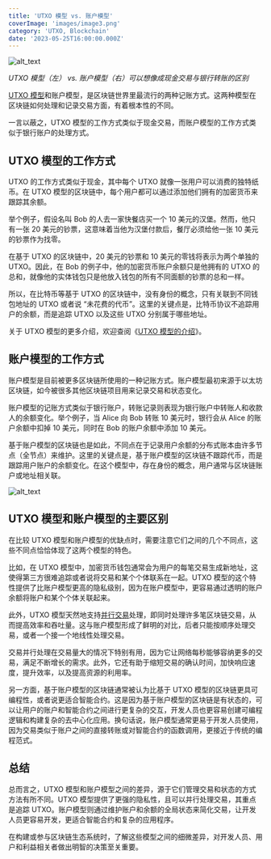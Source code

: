 ```yaml
---
title: 'UTXO 模型 vs. 账户模型'
coverImage: 'images/image3.png'
category: 'UTXO, Blockchain'
date: '2023-05-25T16:00:00.000Z'
---
```


![alt_text](images/image1.png 'image_tooltip')

_UTXO 模型（左） vs. 账户模型（右）可以想像成现金交易与银行转账的区别_

[UTXO 模型](https://www.nervos.org/knowledge-base/utxo_model_explained)和账户模型，是区块链世界里最流行的两种记账方式。这两种模型在区块链如何处理和记录交易方面，有着根本性的不同。

一言以蔽之，UTXO 模型的工作方式类似于现金交易，而账户模型的工作方式类似于银行账户的处理方式。

## UTXO 模型的工作方式

UTXO 的工作方式类似于现金，其中每个 UTXO 就像一张用户可以消费的独特纸币。在 UTXO 模型的区块链中，每个用户都可以通过添加他们拥有的加密货币来跟踪其余额。

举个例子，假设名叫 Bob 的人去一家快餐店买一个 10 美元的汉堡。然而，他只有一张 20 美元的钞票，这意味着当他为汉堡付款后，餐厅必须给他一张 10 美元的钞票作为找零。

在基于 UTXO 的区块链中，20 美元的钞票和 10 美元的零钱将表示为两个单独的 UTXO。因此，在 Bob 的例子中，他的加密货币账户余额只是他拥有的 UTXO 的总和，就像他的实体钱包只是他放入钱包的所有不同面额的钞票的总和一样。

所以，在比特币等基于 UTXO 的区块链中，没有身份的概念，只有关联到不同钱包地址的 UTXO 或者说 “未花费的代币”。这里的关键点是，比特币协议不追踪用户的余额，而是追踪 UTXO 以及这些 UTXO 分别属于哪些地址。

关于 UTXO 模型的更多介绍，欢迎查阅《[UTXO 模型的介绍](https://www.nervos.org/knowledge-base/utxo_model_explained)》。

## 账户模型的工作方式

账户模型是目前被更多区块链所使用的一种记账方式。账户模型最初来源于以太坊区块链，如今被很多其他区块链项目用来记录交易和状态变化。

账户模型的记账方式类似于银行账户，转账记录则表现为银行账户中转账人和收款人的余额变化。举个例子，当 Alice 向 Bob 转账 10 美元时，银行会从 Alice 的账户余额中扣掉 10 美元，同时在 Bob 的账户余额中添加 10 美元。

基于账户模型的区块链也是如此，不同点在于记录用户余额的分布式账本由许多节点（全节点）来维护。这里的关键点是，基于账户模型的区块链不跟踪代币，而是跟踪用户账户的余额变化。在这个模型中，存在身份的概念，用户通常与区块链账户或地址相关联。

![alt_text](images/image2.png 'image_tooltip')

## UTXO 模型和账户模型的主要区别

在比较 UTXO 模型和账户模型的优缺点时，需要注意它们之间的几个不同点，这些不同点恰恰体现了这两个模型的特色。

比如，在 UTXO 模型中，加密货币钱包通常会为用户的每笔交易生成新地址，这使得第三方很难追踪或者说将交易和某个个体联系在一起。UTXO 模型的这个特性提供了比账户模型更高的隐私级别，因为在账户模型中，更容易通过透明的账户余额将账户和某个个体关联起来。

此外，UTXO 模型天然地支持[并行交易](https://www.nervos.org/knowledge-base/The_Difference_Between_Parallel_and_Sequential_Transaction_Execution_in_Crypto_%28explainCKBot%29)处理，即同时处理许多笔区块链交易，从而提高效率和吞吐量。这与账户模型形成了鲜明的对比，后者只能按顺序处理交易，或者一个接一个地线性处理交易。

交易并行处理在交易量大的情况下特别有用，因为它让网络每秒能够容纳更多的交易，满足不断增长的需求。此外，它还有助于缩短交易的确认时间，加快响应速度，提升效率，以及提高资源的利用率。

另一方面，基于账户模型的区块链通常被认为比基于 UTXO 模型的区块链更具可编程性，或者说更适合智能合约。这是因为基于账户模型的区块链是有状态的，可以让用户的账户和智能合约之间进行更复杂的交互，开发人员也更容易创建可编程逻辑和构建复杂的去中心化应用。换句话说，账户模型通常更易于开发人员使用，因为交易类似于账户之间的直接转账或对智能合约的函数调用，更接近于传统的编程范式。

## 总结

总而言之，UTXO 模型和账户模型之间的差异，源于它们管理交易和状态的方式方法有所不同。UTXO 模型提供了更强的隐私性，且可以并行处理交易，其重点是追踪 UTXO。账户模型则通过维护账户和余额的全局状态来简化交易，让开发人员更容易开发，更适合智能合约和复杂的应用程序。

在构建或参与区块链生态系统时，了解这些模型之间的细微差异，对开发人员、用户和利益相关者做出明智的决策至关重要。

